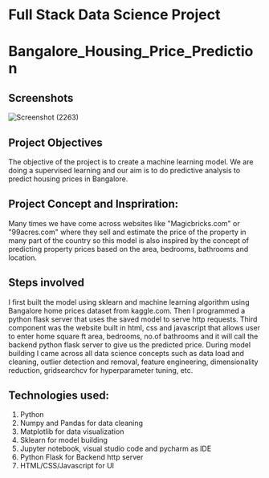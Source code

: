 # Full Stack Data Science Project

# Bangalore_Housing_Price_Prediction



## Screenshots

![Screenshot (2263)](https://user-images.githubusercontent.com/111432785/195666414-9b2a842c-1051-440e-aae2-05f2d6e81bc4.png)


## Project Objectives

The objective of the project is to create a machine learning model. We are doing a supervised learning and our aim is to do predictive analysis to predict housing prices in Bangalore.

## Project Concept and Inspriration:

Many times we have come across websites like "Magicbricks.com" or "99acres.com" where they sell and estimate the price of the property in many part of the country so this model is also inspired by the concept of predicting property prices based on the area, bedrooms, bathrooms and location.

## Steps involved
I first built the model using sklearn and machine learning algorithm using Bangalore home prices dataset from kaggle.com. Then I programmed a python flask server that uses the saved model to serve http requests. Third component was the website built in html, css and javascript that allows user to enter home square ft area, bedrooms, no.of bathrooms and it will  call the backend python flask server to give us the predicted price. During model building I came across all data science concepts such as data load and cleaning, outlier detection and removal, feature engineering, dimensionality reduction, gridsearchcv for hyperparameter tuning, etc.
## Technologies used:

1) Python
2) Numpy and Pandas for data cleaning
3) Matplotlib for data visualization
4) Sklearn for model building
5) Jupyter notebook, visual studio code and pycharm as IDE
6) Python Flask for Backend http server
7) HTML/CSS/Javascript for UI
